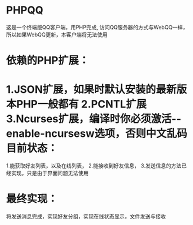 PHPQQ
=====

这是一个终端版QQ客户端，用PHP完成, 访问QQ服务器的方式与WebQQ一样，所以如果WebQQ更新，本客户端将无法使用

依赖的PHP扩展：
==
1.JSON扩展，如果时默认安装的最新版本PHP一般都有
2.PCNTL扩展
3.Ncurses扩展，编译时你必须激活--enable-ncursesw选项，否则中文乱码
目前状态：
==
1.能获取好友列表，以及在线列表，
2.能接收到好友信息，
3.发送信息的方法已经实现，只是由于界面问题无法使用

最终实现：
==
将发送消息完成，实现好友分组，实现在线状态显示，文件发送与接收
